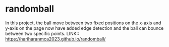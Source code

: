 # randomball
In this project, the ball move between two fixed positions on the x-axis and y-axis on the page now have added edge detection and the ball can bounce between two specific points.
LINK::  https://hariharanmca2023.github.io/randomball/
